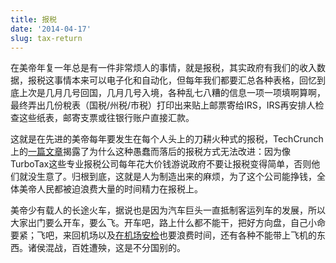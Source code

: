 ```yaml
---
title: 报税
date: '2014-04-17'
slug: tax-return
---
```


在美帝年复一年总是有一件非常烦人的事情，就是报税，其实政府有我们的收入数据，报税这事情本来可以电子化和自动化，但每年我们都要汇总各种表格，回忆到底上次是几月几号回国，几月几号入境，各种乱七八糟的信息一项一项填啊算啊，最终弄出几份稅表（国税/州税/市税）打印出来贴上邮票寄给IRS，IRS再安排人检查这些纸表，邮寄支票或往银行账户直接汇款。

这就是在先进的美帝每年要发生在每个人头上的刀耕火种式的报税，TechCrunch上的[一篇文章](http://techcrunch.com/2013/03/27/turbotax-maker-funnels-millions-to-lobby-against-easier-tax-returns/)揭露了为什么这种愚蠢而落后的报税方式无法改进：因为像TurboTax这些专业报税公司每年花大价钱游说政府不要让报税变得简单，否则他们就没生意了。归根到底，这就是人为制造出来的麻烦，为了这个公司能挣钱，全体美帝人民都被迫浪费大量的时间精力在报税上。

美帝少有载人的长途火车，据说也是因为汽车巨头一直抵制客运列车的发展，所以大家出门要么开车，要么飞。开车吧，路上什么都不能干，把好方向盘，自己小命要紧；飞吧，来回机场以及[在机场安检](/cn/2014/02/tsa-screener/)也要浪费时间，还有各种不能带上飞机的东西。诸侯混战，百姓遭殃，这是不分国别的。
